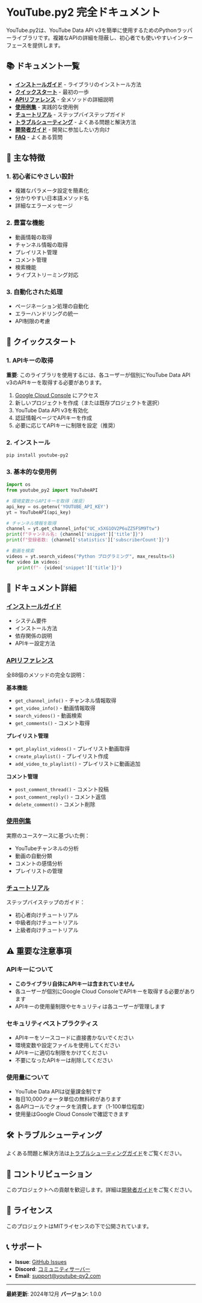 # YouTube.py2 完全ドキュメント

YouTube.py2は、YouTube Data API v3を簡単に使用するためのPythonラッパーライブラリです。複雑なAPIの詳細を隠蔽し、初心者でも使いやすいインターフェースを提供します。

## 📚 ドキュメント一覧

- [**インストールガイド**](installation.md) - ライブラリのインストール方法
- [**クイックスタート**](quickstart.md) - 最初の一歩
- [**APIリファレンス**](api_reference.md) - 全メソッドの詳細説明
- [**使用例集**](examples/) - 実践的な使用例
- [**チュートリアル**](tutorials/) - ステップバイステップガイド
- [**トラブルシューティング**](troubleshooting.md) - よくある問題と解決方法
- [**開発者ガイド**](developer_guide.md) - 開発に参加したい方向け
- [**FAQ**](faq.md) - よくある質問

## 🎯 主な特徴

### 1. 初心者にやさしい設計
- 複雑なパラメータ設定を簡素化
- 分かりやすい日本語メソッド名
- 詳細なエラーメッセージ

### 2. 豊富な機能
- 動画情報の取得
- チャンネル情報の取得
- プレイリスト管理
- コメント管理
- 検索機能
- ライブストリーミング対応

### 3. 自動化された処理
- ページネーション処理の自動化
- エラーハンドリングの統一
- API制限の考慮

## 🚀 クイックスタート

### 1. APIキーの取得

**重要**: このライブラリを使用するには、各ユーザーが個別にYouTube Data API v3のAPIキーを取得する必要があります。

1. [Google Cloud Console](https://console.cloud.google.com/) にアクセス
2. 新しいプロジェクトを作成（または既存プロジェクトを選択）
3. YouTube Data API v3を有効化
4. 認証情報ページでAPIキーを作成
5. 必要に応じてAPIキーに制限を設定（推奨）

### 2. インストール

```bash
pip install youtube-py2
```

### 3. 基本的な使用例

```python
import os
from youtube_py2 import YouTubeAPI

# 環境変数からAPIキーを取得（推奨）
api_key = os.getenv('YOUTUBE_API_KEY')
yt = YouTubeAPI(api_key)

# チャンネル情報を取得
channel = yt.get_channel_info("UC_x5XG1OV2P6uZZ5FSM9Ttw")
print(f"チャンネル名: {channel['snippet']['title']}")
print(f"登録者数: {channel['statistics']['subscriberCount']}")

# 動画を検索
videos = yt.search_videos("Python プログラミング", max_results=5)
for video in videos:
    print(f"- {video['snippet']['title']}")
```

## 📖 ドキュメント詳細

### [インストールガイド](installation.md)
- システム要件
- インストール方法
- 依存関係の説明
- APIキー設定方法

### [APIリファレンス](api_reference.md)
全88個のメソッドの完全な説明：

**基本機能**
- `get_channel_info()` - チャンネル情報取得
- `get_video_info()` - 動画情報取得
- `search_videos()` - 動画検索
- `get_comments()` - コメント取得

**プレイリスト管理**
- `get_playlist_videos()` - プレイリスト動画取得
- `create_playlist()` - プレイリスト作成
- `add_video_to_playlist()` - プレイリストに動画追加

**コメント管理**
- `post_comment_thread()` - コメント投稿
- `post_comment_reply()` - コメント返信
- `delete_comment()` - コメント削除

### [使用例集](examples/)
実際のユースケースに基づいた例：
- YouTubeチャンネルの分析
- 動画の自動分類
- コメントの感情分析
- プレイリストの管理

### [チュートリアル](tutorials/)
ステップバイステップのガイド：
- 初心者向けチュートリアル
- 中級者向けチュートリアル
- 上級者向けチュートリアル

## ⚠️ 重要な注意事項

### APIキーについて
- **このライブラリ自体にAPIキーは含まれていません**
- 各ユーザーが個別にGoogle Cloud ConsoleでAPIキーを取得する必要があります
- APIキーの使用量制限やセキュリティは各ユーザーが管理します

### セキュリティベストプラクティス
- APIキーをソースコードに直接書かないでください
- 環境変数や設定ファイルを使用してください
- APIキーに適切な制限をかけてください
- 不要になったAPIキーは削除してください

### 使用量について
- YouTube Data APIは従量課金制です
- 毎日10,000クォータ単位の無料枠があります
- 各APIコールでクォータを消費します（1-100単位程度）
- 使用量はGoogle Cloud Consoleで確認できます

## 🛠️ トラブルシューティング

よくある問題と解決方法は[トラブルシューティングガイド](troubleshooting.md)をご覧ください。

## 🤝 コントリビューション

このプロジェクトへの貢献を歓迎します。詳細は[開発者ガイド](developer_guide.md)をご覧ください。

## 📄 ライセンス

このプロジェクトはMITライセンスの下で公開されています。

## 📞 サポート

- **Issue**: [GitHub Issues](https://github.com/yourusername/youtube-py2/issues)
- **Discord**: [コミュニティサーバー](https://discord.gg/youtube-py2)
- **Email**: support@youtube-py2.com

---

**最終更新**: 2024年12月
**バージョン**: 1.0.0
